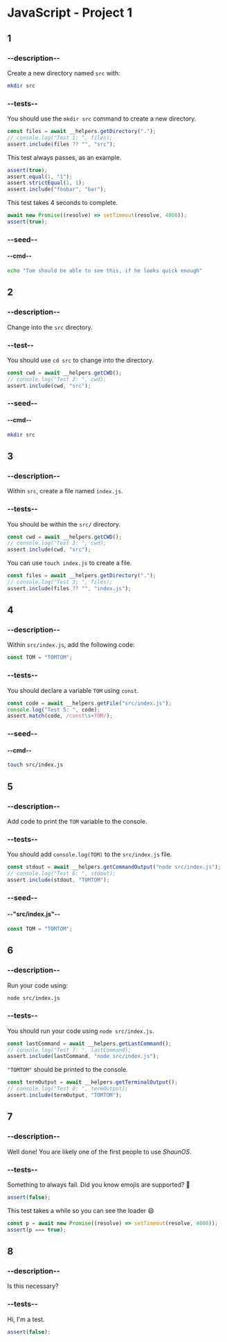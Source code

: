 # JavaScript - Project 1

## 1

### --description--

Create a new directory named `src` with:

```bash
mkdir src
```

### --tests--

You should use the `mkdir src` command to create a new directory.

```js
const files = await __helpers.getDirectory(".");
// console.log("Test 1: ", files);
assert.include(files ?? "", "src");
```

This test always passes, as an example.

```js
assert(true);
assert.equal(1, "1");
assert.strictEqual(1, 1);
assert.include("foobar", "bar");
```

This test takes 4 seconds to complete.

```js
await new Promise((resolve) => setTimeout(resolve, 4000));
assert(true);
```

### --seed--

#### --cmd--

```bash
echo "Tom should be able to see this, if he looks quick enough"
```

## 2

### --description--

Change into the `src` directory.

### --test--

You should use `cd src` to change into the directory.

```js
const cwd = await __helpers.getCWD();
// console.log("Test 2: ", cwd);
assert.include(cwd, "src");
```

### --seed--

#### --cmd--

```bash
mkdir src
```

## 3

### --description--

Within `src`, create a file named `index.js`.

### --tests--

You should be within the `src/` directory.

```js
const cwd = await __helpers.getCWD();
// console.log("Test 3: ", cwd);
assert.include(cwd, "src");
```

You can use `touch index.js` to create a file.

```js
const files = await __helpers.getDirectory(".");
// console.log("Test 3: ", files);
assert.include(files ?? "", "index.js");
```

## 4

### --description--

Within `src/index.js`, add the following code:

```js
const TOM = "TOMTOM";
```

### --tests--

You should declare a variable `TOM` using `const`.

```js
const code = await __helpers.getFile("src/index.js");
console.log("Test 5: ", code);
assert.match(code, /const\s+TOM/);
```

### --seed--

#### --cmd--

```bash
touch src/index.js
```

## 5

### --description--

Add code to print the `TOM` variable to the console.

### --tests--

You should add `console.log(TOM)` to the `src/index.js` file.

```js
const stdout = await __helpers.getCommandOutput("node src/index.js");
// console.log("Test 6: ", stdout);
assert.include(stdout, "TOMTOM");
```

### --seed--

#### --"src/index.js"--

```rust
const TOM = "TOMTOM";

```

## 6

### --description--

Run your code using:

```bash
node src/index.js
```

### --tests--

You should run your code using `node src/index.js`.

```js
const lastCommand = await __helpers.getLastCommand();
// console.log("Test 7: ", lastCommand);
assert.include(lastCommand, "node src/index.js");
```

`"TOMTOM"` should be printed to the console.

```js
const termOutput = await __helpers.getTerminalOutput();
// console.log("Test 8: ", termOutput);
assert.include(termOutput, "TOMTOM");
```

## 7

### --description--

Well done! You are likely one of the first people to use _ShaunOS_.

### --tests--

Something to always fail. Did you know emojis are supported? 🤔

```js
assert(false);
```

This test takes a while so you can see the loader 😄

```js
const p = await new Promise((resolve) => setTimeout(resolve, 4000));
assert(p === true);
```

## 8

### --description--

Is this necessary?

### --tests--

Hi, I'm a test.

```js
assert(false);
```
